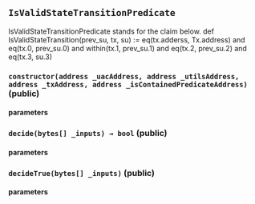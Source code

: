 ## `IsValidStateTransitionPredicate`
IsValidStateTransitionPredicate stands for the claim below.
def IsValidStateTransition(prev_su, tx, su) :=
eq(tx.adderss, Tx.address)
and eq(tx.0, prev_su.0)
and within(tx.1, prev_su.1)
and eq(tx.2, prev_su.2)
and eq(tx.3, su.3)


### `constructor(address _uacAddress, address _utilsAddress, address _txAddress, address _isContainedPredicateAddress)` (public)



#### parameters
### `decide(bytes[] _inputs) → bool` (public)



#### parameters
### `decideTrue(bytes[] _inputs)` (public)



#### parameters
